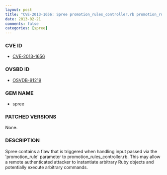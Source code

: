 ```yaml
---
layout: post
title: "CVE-2013-1656: Spree promotion_rules_controller.rb promotion_rule Parameter Arbitrary Ruby Object Instantiation Command Execution"
date: 2013-02-21
comments: false
categories: [spree]
---
```



### CVE ID

* [CVE-2013-1656](http://osvdb.org/show/osvdb/91219)



### OVSBD ID

* [OSVDB-91219](http://osvdb.org/show/osvdb/91219)


### GEM NAME

* spree


### PATCHED VERSIONS

None.

### DESCRIPTION

Spree contains a flaw that is triggered when handling input passed via the 'promotion_rule' parameter to promotion_rules_controller.rb. This may allow a remote authenticated attacker to instantiate arbitrary Ruby objects and potentially execute arbitrary commands.
